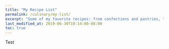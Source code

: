 ```yaml
---
title: "My Recipe List"
permalink: /culinary/my-list/
excerpt: "Some of my favorite recipes: from confections and pastries, to entrees and side dishes."
last_modified_at: 2019-06-30T10:14:00-08:00
toc: true
---
```


Test



